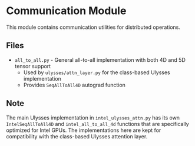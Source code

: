 # Communication Module

This module contains communication utilities for distributed operations.

## Files

- `all_to_all.py` - General all-to-all implementation with both 4D and 5D tensor support
  - Used by `ulysses/attn_layer.py` for the class-based Ulysses implementation
  - Provides `SeqAllToAll4D` autograd function

## Note

The main Ulysses implementation in `intel_ulysses_attn.py` has its own `IntelSeqAllToAll4D` and `intel_all_to_all_4d` functions that are specifically optimized for Intel GPUs. The implementations here are kept for compatibility with the class-based Ulysses attention layer.